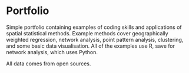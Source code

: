 # Portfolio

Simple portfolio containing examples of coding skills and applications of spatial statistical methods. Example methods cover geographically weighted regression, network analysis, point pattern analysis, clustering, and some basic data visualisation. All of the examples use R, save for network analysis, which uses Python.

All data comes from open sources.
